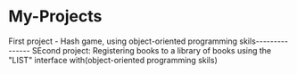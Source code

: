 # My-Projects
First project - Hash game, using object-oriented programming skils---------------
SEcond project: Registering books to a library of books using the "LIST" interface  with(object-oriented programming skils) 
